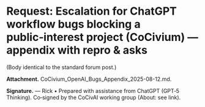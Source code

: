 <!-- status: stub; target: 150+ words -->
<!-- status: stub; target: 150+ words -->
# Request: Escalation for ChatGPT workflow bugs blocking a public‑interest project (CoCivium) — appendix with repro & asks

(Body identical to the standard forum post.)

**Attachment.** CoCivium_OpenAI_Bugs_Appendix_2025-08-12.md.  

**Signature.**
— Rick  •  Prepared with assistance from ChatGPT (GPT‑5 Thinking).  Co‑signed by the CoCivAI working group (About: see link).


